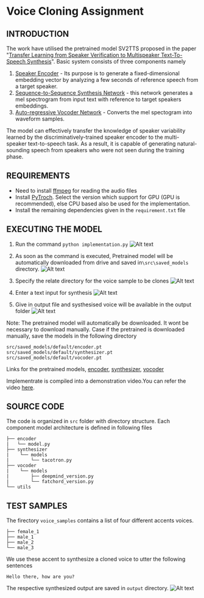 # Voice Cloning Assignment


## **INTRODUCTION**
The work have utilised the pretrained model SV2TTS proposed in the paper "[Transfer Learning from Speaker Verification to
Multispeaker Text-To-Speech Synthesis](https://arxiv.org/pdf/1806.04558.pdf)". Basic system consists of three components namely
1. <u>Speaker Encoder</u> -  Its purpose is to generate a fixed-dimensional embedding vector by analyzing a few seconds of reference speech from a target speaker.
2. <u>Sequence-to-Sequence Synthesis Network</u> - this network generates a mel spectrogram from input text with reference to target speakers embeddings.
3. <u>Auto-regressive Vocoder Network</u> - Converts the mel spectogram into waveform samples.

The model can effectively transfer the knowledge of speaker variability learned by the discriminatively-trained speaker encoder to the multi-speaker text-to-speech task. As a result, it is capable of generating natural-sounding speech from speakers who were not seen during the training phase.

## **REQUIREMENTS**

 - Need to install [ffmpeg](https://ffmpeg.org/download.html#get-packages) for reading the audio files
 - Install [PyTroch](https://pytorch.org/get-started/locally/). Select the version which support for GPU (GPU is recommended), else CPU based also be used for the implementation.
 - Install the remaining dependencies given in the `requirement.txt` file

## **EXECUTING THE MODEL**

1. Run the command 
`python implementation.py`
![Alt text](Images/image.png)

2. As soon as the command is executed, Pretrained model will be automatically downloaded from drive and saved in`\src\saved_models` directory.
![Alt text](Images/Downloaded.png)
3. Specify the relate directory for the voice sample to be clones
![Alt text](Images/Reference_voice.png)

4. Enter a text input for synthesis
![Alt text](Images/Input.png)

5. Give in output file and systhesised voice will be available in the output folder
![Alt text](Images/output.png)

Note: The pretrained model will automatically be downloaded. It wont be necessary to download manually. Case if the pretrained is downloaded manually, save the models in the following directory

```
src/saved_models/default/encoder.pt
src/saved_models/default/synthesizer.pt
src/saved_models/default/vocoder.pt
```

Links for the pretrained models, [encoder](https://drive.google.com/file/d/1q8mEGwCkFy23KZsinbuvdKAQLqNKbYf1/view?usp=sharing), [synthesizer](https://drive.google.com/file/d/1EqFMIbvxffxtjiVrtykroF6_mUh-5Z3s/view?usp=sharing), [vocoder](https://drive.google.com/file/d/1cf2NO6FtI0jDuy8AV3Xgn6leO6dHjIgu/view?usp=sharing)

Implementrate is compiled into a demonstration video.You can refer the video [here](https://drive.google.com/file/d/1MquvELvP8pFmmXTbgIfPbfZ2Vm2oCoCe/view?usp=sharing).

## **SOURCE CODE**

The code is organized in `src` folder with directory structure. Each component model architecture is defined in following files
```
├── encoder
|   └── model.py
├── synthesizer
|    └── models
|        └── tacotron.py
├── vocoder
|    └── models
|        ├── deepmind_version.py
|        └── fatchord_version.py
└── utils

```

## **TEST SAMPLES**

The firectory `voice_samples` contains a list of four different accents voices.

```
├── female_1
├── male_1
├── male_2
└── male_3
```

We use these accent to synthesize a cloned voice to utter the following sentences

```Hello there, how are you? ```

The respective synthesized output are saved in `output` directory.
![Alt text](Images/samples_output.png)
